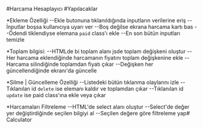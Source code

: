 #Harcama Hesaplayıcı
#Yapılacaklar

*Ekleme Özelliği
--Ekle butonuna tıklanıldığında inputların verilerine eriş
--İnputlar boşsa kullanıcıya uyarı ver
--Boş değilse ekrana harcama kartı bas
--Ödendi tiklendiyse elemana `paid` class'ı ekle
--En son bütün inputları temizle

*Toplam bilgisi:
--HTMLde bi toplam alanı jsde toplam değişkeni oluştur
--Her harcama eklendiğinde harcamanın fiyatını toplam değişkenine ekle
--Harcama silindiğinde toplamdan fiyatı çıkar
--Değişken her güncellendiğinde ekranı'da güncelle

*Silme | Güncelleme Özelliği
--Listedeki bütün tıklanma olaylarını izle
--Tıklanılan id `delete` ise elemanı kaldır ve toplamdan çıkar
--Tıklanılan id `update` ise paid class'ına ekle veya çıkar

*Harcamaları Filtreleme
--HTML'de select alanı oluştur
--Select'de değer yer değiştirdiğinde seçilen bilgiyi al
--Seçilen değere göre filtreleme yap# Calculator
